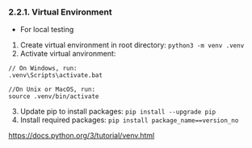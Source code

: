 

### 2.2.1. Virtual Environment
- For local testing
1. Create virtual environment in root directory: `python3 -m venv .venv`
2. Activate virtual anvironment:

```
// On Windows, run:
.venv\Scripts\activate.bat

//On Unix or MacOS, run:
source .venv/bin/activate
```
3. Update pip to install packages: `pip install --upgrade pip`
4. Install required packages: `pip install package_name==version_no`

https://docs.python.org/3/tutorial/venv.html
